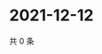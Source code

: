 # 2021-12-12

共 0 条

<!-- BEGIN WEIBO -->
<!-- 最后更新时间 Sun Dec 12 2021 04:15:09 GMT+0800 (China Standard Time) -->

<!-- END WEIBO -->

